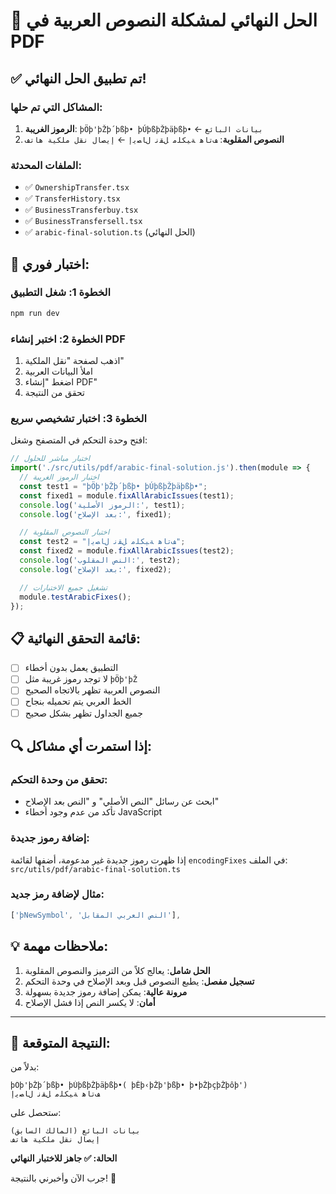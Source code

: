 # 🎯 الحل النهائي لمشكلة النصوص العربية في PDF

## ✅ تم تطبيق الحل النهائي!

### المشاكل التي تم حلها:

1. **الرموز الغريبة**: `þÖþ'þŽþ´þßþ• þÚþßþŽþäþßþ•` ← `بيانات البائع`
2. **النصوص المقلوبة**: `ﻒﺗﺎﻫ ﺔﻴﻜﻠﻣ ﻞﻘﻧ ﻝﺎﺼﻳﺇ` ← `إيصال نقل ملكية هاتف`

### الملفات المحدثة:
- ✅ `OwnershipTransfer.tsx` 
- ✅ `TransferHistory.tsx`
- ✅ `BusinessTransferbuy.tsx`
- ✅ `BusinessTransfersell.tsx`
- ✅ `arabic-final-solution.ts` (الحل النهائي)

## 🚀 اختبار فوري:

### الخطوة 1: شغل التطبيق
```bash
npm run dev
```

### الخطوة 2: اختبر إنشاء PDF
1. اذهب لصفحة "نقل الملكية"
2. املأ البيانات العربية
3. اضغط "إنشاء PDF"
4. تحقق من النتيجة

### الخطوة 3: اختبار تشخيصي سريع
افتح وحدة التحكم في المتصفح وشغل:

```javascript
// اختبار مباشر للحلول
import('./src/utils/pdf/arabic-final-solution.js').then(module => {
  // اختبار الرموز الغريبة
  const test1 = "þÖþ'þŽþ´þßþ• þÚþßþŽþäþßþ•";
  const fixed1 = module.fixAllArabicIssues(test1);
  console.log('الرموز الأصلية:', test1);
  console.log('بعد الإصلاح:', fixed1);

  // اختبار النصوص المقلوبة
  const test2 = "ﻒﺗﺎﻫ ﺔﻴﻜﻠﻣ ﻞﻘﻧ ﻝﺎﺼﻳﺇ";
  const fixed2 = module.fixAllArabicIssues(test2);
  console.log('النص المقلوب:', test2);
  console.log('بعد الإصلاح:', fixed2);

  // تشغيل جميع الاختبارات
  module.testArabicFixes();
});
```

## 📋 قائمة التحقق النهائية:

- [ ] التطبيق يعمل بدون أخطاء
- [ ] لا توجد رموز غريبة مثل `þÖþ'þŽ`
- [ ] النصوص العربية تظهر بالاتجاه الصحيح
- [ ] الخط العربي يتم تحميله بنجاح
- [ ] جميع الجداول تظهر بشكل صحيح

## 🔍 إذا استمرت أي مشاكل:

### تحقق من وحدة التحكم:
- ابحث عن رسائل "النص الأصلي" و "النص بعد الإصلاح"
- تأكد من عدم وجود أخطاء JavaScript

### إضافة رموز جديدة:
إذا ظهرت رموز جديدة غير مدعومة، أضفها لقائمة `encodingFixes` في الملف:
`src/utils/pdf/arabic-final-solution.ts`

### مثال لإضافة رمز جديد:
```typescript
['þNewSymbol', 'النص العربي المقابل'],
```

## 💡 ملاحظات مهمة:

1. **الحل شامل**: يعالج كلاً من الترميز والنصوص المقلوبة
2. **تسجيل مفصل**: يطبع النصوص قبل وبعد الإصلاح في وحدة التحكم
3. **مرونة عالية**: يمكن إضافة رموز جديدة بسهولة
4. **أمان**: لا يكسر النص إذا فشل الإصلاح

---

## 🎉 النتيجة المتوقعة:

بدلاً من:
```
þÖþ'þŽþ´þßþ• þÚþßþŽþäþßþ•( þÊþ‹þŽþ'þßþ• þ•þŽþçþŽþôþ')
ﻒﺗﺎﻫ ﺔﻴﻜﻠﻣ ﻞﻘﻧ ﻝﺎﺼﻳﺇ
```

ستحصل على:
```
بيانات البائع (المالك السابق)
إيصال نقل ملكية هاتف
```

**الحالة: ✅ جاهز للاختبار النهائي**

جرب الآن وأخبرني بالنتيجة! 🚀
